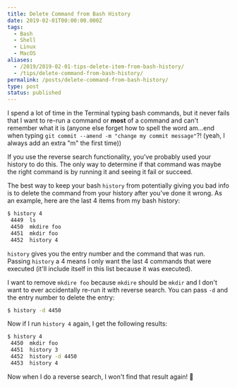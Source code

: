 ```yaml
---
title: Delete Command from Bash History
date: 2019-02-01T00:00:00.000Z
tags:
  - Bash
  - Shell
  - Linux
  - MacOS
aliases:
  - /2019/2019-02-01-tips-delete-item-from-bash-history/
  - /tips/delete-command-from-bash-history/
permalink: /posts/delete-command-from-bash-history/
type: post
status: published
---
```




I spend a lot of time in the Terminal typing bash commands, but it never fails that I want to re-run a command or **most** of a command and can't remember what it is (anyone else forget how to spell the word am...end when typing `git commit --amend -m "change my commit message"`?! (yeah, I always add an extra "m" the first time))

If you use the reverse search functionality, you've probably used your history to do this. The only way to determine if that command was maybe the right command is by running it and seeing it fail or succeed.

The best way to keep your bash `history` from potentially giving you bad info is to delete the command from your history after you've done it wrong. As an example, here are the last 4 items from my bash history:

```bash
$ history 4
 4449  ls
 4450  mkdire foo
 4451  mkdir foo
 4452  history 4
```

`history` gives you the entry number and the command that was run. Passing `history` a 4 means I only want the last 4 commands that were executed (it'll include itself in this list because it was executed).

I want to remove `mkdire foo` because `mkdire` should be `mkdir` and I don't want to ever accidentally re-run it with reverse search. You can pass `-d` and the entry number to delete the entry:

```bash
$ history -d 4450
```

Now if I run `history 4` again, I get the following results:

```bash
$ history 4
 4450  mkdir foo
 4451  history 3
 4452  history -d 4450
 4453  history 4
```

Now when I do a reverse search, I won't find that result again! 🎉
